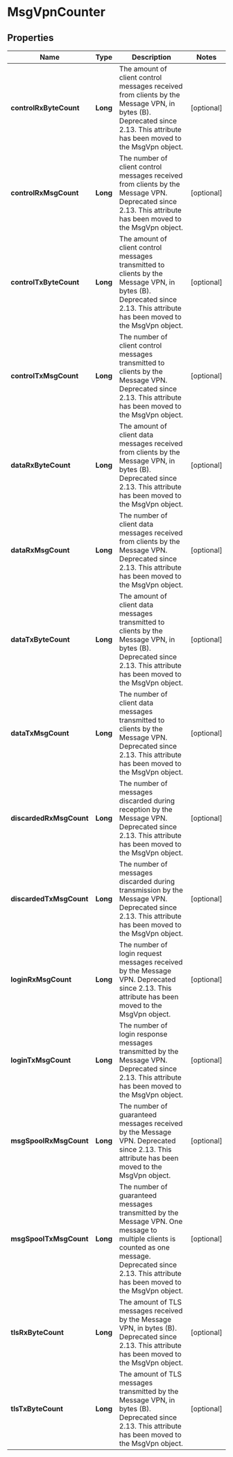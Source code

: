 
# MsgVpnCounter

## Properties
Name | Type | Description | Notes
------------ | ------------- | ------------- | -------------
**controlRxByteCount** | **Long** | The amount of client control messages received from clients by the Message VPN, in bytes (B). Deprecated since 2.13. This attribute has been moved to the MsgVpn object. |  [optional]
**controlRxMsgCount** | **Long** | The number of client control messages received from clients by the Message VPN. Deprecated since 2.13. This attribute has been moved to the MsgVpn object. |  [optional]
**controlTxByteCount** | **Long** | The amount of client control messages transmitted to clients by the Message VPN, in bytes (B). Deprecated since 2.13. This attribute has been moved to the MsgVpn object. |  [optional]
**controlTxMsgCount** | **Long** | The number of client control messages transmitted to clients by the Message VPN. Deprecated since 2.13. This attribute has been moved to the MsgVpn object. |  [optional]
**dataRxByteCount** | **Long** | The amount of client data messages received from clients by the Message VPN, in bytes (B). Deprecated since 2.13. This attribute has been moved to the MsgVpn object. |  [optional]
**dataRxMsgCount** | **Long** | The number of client data messages received from clients by the Message VPN. Deprecated since 2.13. This attribute has been moved to the MsgVpn object. |  [optional]
**dataTxByteCount** | **Long** | The amount of client data messages transmitted to clients by the Message VPN, in bytes (B). Deprecated since 2.13. This attribute has been moved to the MsgVpn object. |  [optional]
**dataTxMsgCount** | **Long** | The number of client data messages transmitted to clients by the Message VPN. Deprecated since 2.13. This attribute has been moved to the MsgVpn object. |  [optional]
**discardedRxMsgCount** | **Long** | The number of messages discarded during reception by the Message VPN. Deprecated since 2.13. This attribute has been moved to the MsgVpn object. |  [optional]
**discardedTxMsgCount** | **Long** | The number of messages discarded during transmission by the Message VPN. Deprecated since 2.13. This attribute has been moved to the MsgVpn object. |  [optional]
**loginRxMsgCount** | **Long** | The number of login request messages received by the Message VPN. Deprecated since 2.13. This attribute has been moved to the MsgVpn object. |  [optional]
**loginTxMsgCount** | **Long** | The number of login response messages transmitted by the Message VPN. Deprecated since 2.13. This attribute has been moved to the MsgVpn object. |  [optional]
**msgSpoolRxMsgCount** | **Long** | The number of guaranteed messages received by the Message VPN. Deprecated since 2.13. This attribute has been moved to the MsgVpn object. |  [optional]
**msgSpoolTxMsgCount** | **Long** | The number of guaranteed messages transmitted by the Message VPN. One message to multiple clients is counted as one message. Deprecated since 2.13. This attribute has been moved to the MsgVpn object. |  [optional]
**tlsRxByteCount** | **Long** | The amount of TLS messages received by the Message VPN, in bytes (B). Deprecated since 2.13. This attribute has been moved to the MsgVpn object. |  [optional]
**tlsTxByteCount** | **Long** | The amount of TLS messages transmitted by the Message VPN, in bytes (B). Deprecated since 2.13. This attribute has been moved to the MsgVpn object. |  [optional]



